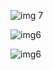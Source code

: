 
![img 7](https://github.com/Falcon-jpg/Music_player_App/assets/109679302/ee5eed11-a0bb-4d04-866f-1a4af1e65b79)

![img6](https://github.com/Falcon-jpg/Music_player_App/assets/109679302/ae4eede4-33f0-44de-b9f3-bdd477c6d0ec)

![img6](https://github.com/Falcon-jpg/Music_player_App/assets/109679302/960b071c-200c-47d5-ba1c-d1fe927e1729)



